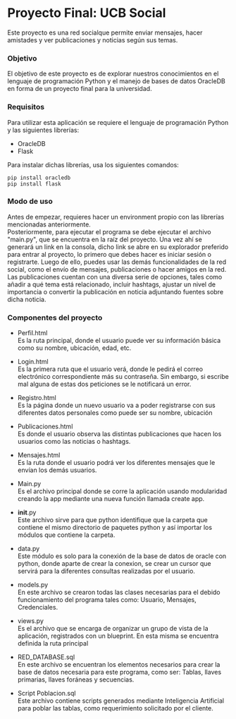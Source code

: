 # Proyecto Final: UCB Social

Este proyecto es una red socialque permite enviar mensajes, hacer amistades y ver publicaciones y noticias según sus temas.

### Objetivo
El objetivo de este proyecto es de explorar nuestros conocimientos en el lenguaje de programación Python y el manejo de bases de datos OracleDB en forma de un proyecto final para la universidad.

### Requisitos
Para utilizar esta aplicación se requiere el lenguaje de programación Python y las siguientes librerías:
- OracleDB
- Flask

Para instalar dichas librerías, usa los siguientes comandos:
```
pip install oracledb
pip install flask
```

### Modo de uso
Antes de empezar, requieres hacer un environment propio con las librerías mencionadas anteriormente.  
Posteriormente, para ejecutar el programa se debe ejecutar el archivo "main.py", que se encuentra en la raíz del proyecto. Una vez ahí se generará un link en la consola, dicho link se abre en su explorador preferido para entrar al proyecto, lo primero que debes hacer es iniciar sesión o registrarte. Luego de ello, puedes usar las demás funcionalidades de la red social, como el envío de mensajes, publicaciones o hacer amigos en la red.  
Las publicaciones cuentan con una diversa serie de opciones, tales como añadir a qué tema está relacionado, incluir hashtags, ajustar un nivel de importancia o convertir la publicación en noticia adjuntando fuentes sobre dicha noticia.

### Componentes del proyecto
* Perfil.html  
Es la ruta principal, donde el usuario puede ver su información básica como su nombre, ubicación, edad, etc.

* Login.html  
Es la primera ruta que el usuario verá, donde le pedirá el correo electrónico correspondiente más su contraseña. Sin embargo, si escribe mal alguna de estas dos peticiones se le notificará un error.

* Registro.html  
Es la página donde un nuevo usuario va a poder registrarse con sus diferentes datos personales como puede ser su nombre, ubicación 

* Publicaciones.html  
Es donde el usuario observa las distintas publicaciones que hacen los usuarios como las noticias o hashtags.

* Mensajes.html  
Es la ruta donde el usuario podrá ver los diferentes mensajes que le envían los demás usuarios.

* Main.py  
Es el archivo principal donde se corre la aplicación usando modularidad creando la app mediante una nueva función llamada create app.

* __init__.py  
Este archivo sirve para que python identifique que la carpeta que contiene el mismo  directorio de paquetes python y así importar los módulos que contiene la carpeta.

* data.py  
Este módulo es solo para la conexión de la base de datos de oracle con python, donde aparte de crear la conexion, se crear un cursor que servirá para la diferentes consultas realizadas por el usuario.

* models.py  
En este archivo se crearon todas las clases necesarias para el debido funcionamiento del programa tales como: Usuario, Mensajes, Credenciales.

* views.py  
Es el archivo que se encarga de organizar un grupo de vista de la aplicación, registrados con un blueprint. En esta misma se encuentra definida la ruta principal

* RED_DATABASE.sql  
En este archivo se encuentran los elementos necesarios para crear la base de datos necesaria para este programa, como ser: Tablas, llaves primarias, llaves foráneas y secuencias.

* Script Poblacion.sql  
Este archivo contiene scripts generados mediante Inteligencia Artificial para poblar las tablas, como requerimiento solicitado por el cliente.
